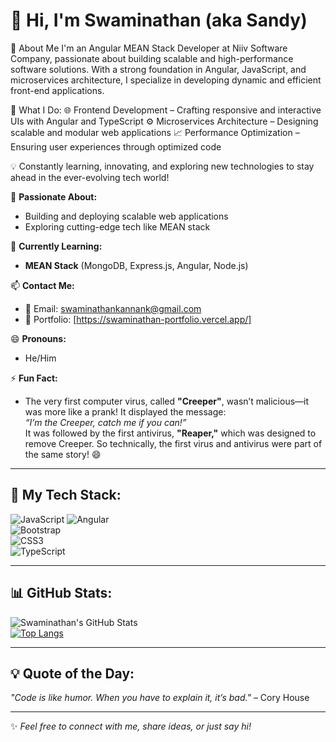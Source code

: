 # 👋 Hi, I'm Swaminathan (aka Sandy)  

🚀 About Me
I'm an Angular MEAN Stack Developer at Niiv Software Company, passionate about building scalable and high-performance software solutions. With a strong foundation in Angular, JavaScript, and microservices architecture, I specialize in developing dynamic and efficient front-end applications.

🔹 What I Do:
🌐 Frontend Development – Crafting responsive and interactive UIs with Angular and TypeScript
⚙️ Microservices Architecture – Designing scalable and modular web applications
📈 Performance Optimization – Ensuring user experiences through optimized code

💡 Constantly learning, innovating, and exploring new technologies to stay ahead in the ever-evolving tech world!

👀 **Passionate About:**  
- Building and deploying scalable web applications  
- Exploring cutting-edge tech like MEAN stack  

🌱 **Currently Learning:**  
- **MEAN Stack** (MongoDB, Express.js, Angular, Node.js)  

📫 **Contact Me:**  
- 📧 Email: [swaminathankannank@gmail.com](mailto:swaminathankannank@gmail.com)  
- 📧 Portfolio: [https://swaminathan-portfolio.vercel.app/]

😄 **Pronouns:**  
- He/Him  

⚡ **Fun Fact:**  
- The very first computer virus, called **"Creeper"**, wasn’t malicious—it was more like a prank! It displayed the message:  
  *“I’m the Creeper, catch me if you can!”*  
  It was followed by the first antivirus, **"Reaper,"** which was designed to remove Creeper. So technically, the first virus and antivirus were part of the same story! 😄  

---

## 🚀 My Tech Stack:
![JavaScript](https://img.shields.io/badge/JavaScript-F7DF1E?style=flat&logo=javascript&logoColor=black) ![Angular](https://img.shields.io/badge/Angular-DD0031?style=flat&logo=angular&logoColor=white)   
![Bootstrap](https://img.shields.io/badge/Bootstrap-7952B3?style=flat&logo=bootstrap&logoColor=white)  
![CSS3](https://img.shields.io/badge/CSS3-1572B6?style=flat&logo=css3&logoColor=white)  
![TypeScript](https://img.shields.io/badge/TypeScript-007ACC?style=flat&logo=typescript&logoColor=white)  

---

## 📊 GitHub Stats:
![Swaminathan's GitHub Stats](https://github-readme-stats.vercel.app/api?username=swaminathankannan&show_icons=true&theme=radical)  
[![Top Langs](https://github-readme-stats.vercel.app/api/top-langs/?username=swaminathankannan&layout=compact&theme=radical)](https://github.com/anuraghazra/github-readme-stats)

---

## 💡 Quote of the Day:
*"Code is like humor. When you have to explain it, it’s bad."* – Cory House  

---

✨ _Feel free to connect with me, share ideas, or just say hi!_
